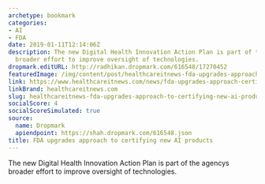 ```yaml
---
archetype: bookmark
categories:
- AI
- FDA
date: 2019-01-11T12:14:06Z
description: The new Digital Health Innovation Action Plan is part of the agencys
  broader effort to improve oversight of technologies.
dropmark.editURL: http://radhikan.dropmark.com/616548/17270452
featuredImage: /img/content/post/healthcareitnews-fda-upgrades-approach-to-certifying-new-ai-products.JPG
link: https://www.healthcareitnews.com/news/fda-upgrades-approach-certifying-new-ai-products
linkBrand: healthcareitnews.com
slug: healthcareitnews-fda-upgrades-approach-to-certifying-new-ai-products
socialScore: 4
socialScoreSimulated: true
source:
  name: Dropmark
  apiendpoint: https://shah.dropmark.com/616548.json
title: FDA upgrades approach to certifying new AI products
---
```

The new Digital Health Innovation Action Plan is part of the agencys broader effort to improve oversight of technologies.

